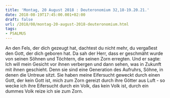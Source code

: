 ```yaml
---
title: 'Montag, 20 August 2018 : Deuteronomium 32,18-19.20.21.'
date: 2018-08-19T17:45:00.001+02:00
draft: false
url: /2018/08/montag-20-august-2018-deuteronomium.html
tags: 
- PSALMUS
---
```


An den Fels, der dich gezeugt hat, dachtest du nicht mehr, du vergaßest den Gott, der dich geboren hat. Da sah der Herr, dass er geschmäht wurde von seinen Söhnen und Töchtern, die seinen Zorn erregten. Und er sagte: Ich will mein Gesicht vor ihnen verbergen und dann sehen, was in Zukunft mit ihnen geschieht. Denn sie sind eine Generation des Aufruhrs, Söhne, in denen die Untreue sitzt. Sie haben meine Eifersucht geweckt durch einen Gott, der kein Gott ist, mich zum Zorn gereizt durch ihre Götter aus Luft - so wecke ich ihre Eifersucht durch ein Volk, das kein Volk ist, durch ein dummes Volk reize ich sie zum Zorn.